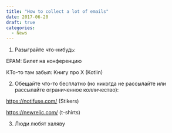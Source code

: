 ```yaml
---
title: "How to collect a lot of emails"
date: 2017-06-20
draft: true
categories:
  - News
---
```


1. Разыграйте что-нибудь:
  
EPAM: Билет на конференцию
  
КТо-то там забыл: Книгу про X (Kotlin)

2. Обещайте что-то бесплатно (но никогда не рассылайте или рассылайте ограниченное колличество):
  
https://notifuse.com/ (Stikers)
  
https://newrelic.com/ (t-shirts)

3. Люди любят халяву
